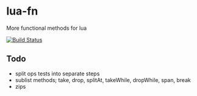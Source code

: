 # lua-fn
More functional methods for lua

[![Build Status](https://travis-ci.org/m0tive/lua-fn.svg?branch=master)](https://travis-ci.org/m0tive/lua-fn)


## Todo
* split ops tests into separate steps
* sublist methods; take, drop, splitAt, takeWhile, dropWhile, span, break
* zips

